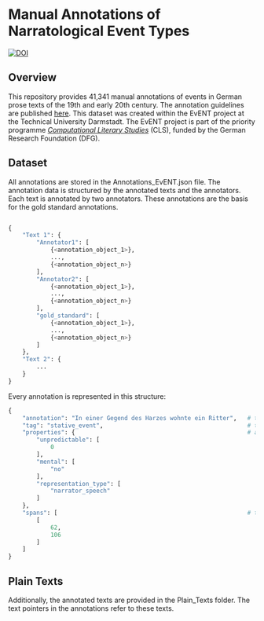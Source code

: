 # Manual Annotations of Narratological Event Types

[![DOI](https://zenodo.org/badge/476644867.svg)](https://zenodo.org/badge/latestdoi/476644867)

## Overview

This repository provides 41,341 manual annotations of events in German prose texts of the 19th and early 20th century.
The annotation guidelines are published [here](https://zenodo.org/record/5078175#.Yka12-hBxhE).
This dataset was created within the EvENT project at the Technical University Darmstadt.
The EvENT project is part of the priority programme [*Computational Literary Studies*](https://dfg-spp-cls.github.io/)
(CLS), funded by the German Research Foundation (DFG).

## Dataset

All annotations are stored in the Annotations_EvENT.json file.
The annotation data is structured by the annotated texts and the annotators.
Each text is annotated by two annotators.
These annotations are the basis for the gold standard annotations.

```python

{
    "Text 1": {
        "Annotator1": [
            {<annotation_object_1>},
            ...,
            {<annotation_object_n>}
        ],
        "Annotator2": [
            {<annotation_object_1>},
            ...,
            {<annotation_object_n>}
        ],
        "gold_standard": [
            {<annotation_object_1>},
            ...,
            {<annotation_object_n>}
        ]
    },
    "Text 2": {
        ...
    }
}
```

Every annotation is represented in this structure:

```python
{
    "annotation": "In einer Gegend des Harzes wohnte ein Ritter",   # the annotated text span
    "tag": "stative_event",                                         # the event type classification
    "properties": {                                                 # additional classifications depending on the event type
        "unpredictable": [
            0
        ],
        "mental": [
            "no"
        ],
        "representation_type": [
            "narrator_speech"
        ]
    },
    "spans": [                                                      # the text spans; discontinuous annotations are represented by multiple pointer items
        [
            62,
            106
        ]
    ]
}
```

## Plain Texts

Additionally, the annotated texts are provided in the Plain_Texts folder.
The text pointers in the annotations refer to these texts.
